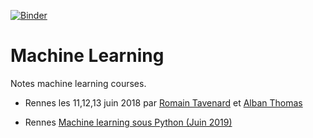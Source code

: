 [![Binder](https://mybinder.org/badge.svg)](https://mybinder.org/v2/gh/pnavaro/machine_learning/master)

# Machine Learning

Notes machine learning courses.

- Rennes les 11,12,13 juin 2018 par [Romain Tavenard](https://github.com/rtavenar) et [Alban Thomas](https://bitbucket.org/thomas_a/maplearn)

- Rennes [Machine learning sous Python (Juin 2019)](https://cnrsformation.cnrs.fr/stage-19007-Machine-learning-sous-Python.html?axe=97)
